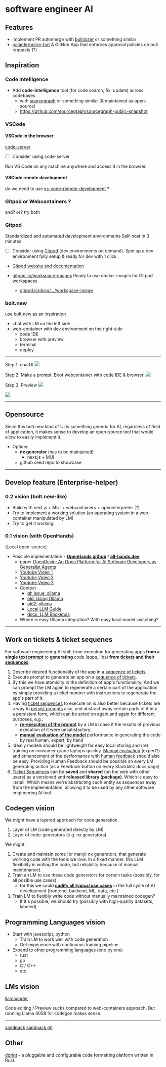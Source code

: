 # software engineer AI

## Features

- Implement PR automerge with [bulldozer](https://github.com/palantir/bulldozer) or something similar
- [palantir/policy-bot](https://github.com/palantir/policy-bot )
A GitHub App that enforces approval policies on pull requests (?)

## Inspiration

### Code intelligence

- Add **code-intelligence** tool (for code search, fix, update) across codebases
    - with [sourcegraph](https://sourcegraph.com/) or something similar (& maintained as open-source)
    - https://github.com/sourcegraph/sourcegraph-public-snapshot

### VSCode 

#### VSCode in the browser

[code-server](https://github.com/coder/code-server)

- [ ] Consider using code-server

Run VS Code on any machine anywhere and access it in the browser.

#### VSCode remote development

do we need to use [vs-code-remote-development](/software-engineering/vscode#vs-code-remote-development) ?

### Gitpod or Webcontainers ?

and? or? try both

### Gitpod

Standardized and automated development environments
Self-host in 3 minutes

- [ ] Consider using [Gitpod](/software-engineering/web-containers#gitpod) (dev environments on demand). Spin up a dev environment fully setup & ready for dev with 1 click.

- [Gitpod website and documentation](https://github.com/KlasenK/website)

- [gitpod-io/workspace-images](https://github.com/gitpod-io/workspace-images) Ready to use docker images for Gitpod workspaces
    - [gitpod.io/docs/.../workspace-image](https://www.gitpod.io/docs/configure/workspaces/workspace-image)

### bolt.new

use [bolt.new](bolt.new) as an inspiration

- chat with LM on the left side
- web-container with dev environment on the right-side
    - code IDE
    - browser with preview
    - terminal
    - deploy

---

Step 1. chatUI
![](./img/boltnew-step-1-chatUI.png)

Step 2. Make a prompt. Boot webcontainer with code IDE & browser.
![](./img/boltnew-step-2-prompt-webcontainer.png)

Step 3. Preview
![](./img/boltnew-step-3-preview.png)

![](./img/boltnew-step-3-preview-2.png)

---

## Opensource

Since this bolt.new kind of UI is something generic for AI, regardless of field of application, it makes sense to develop an open-source tool that would allow to easily implement it. 

- Options
    - **nx generator** (has to be maintained)
        - next.js + MUI
    - github seed repo to showcase

---

## Develop feature (Enterprise-helper)

### 0.2 vision (bolt.new-like)

- Build with next.js + MUI + webcontainers + openinterpreter (?)
- Try to implement a working solution (an operating system in a web-container manipulated by LM)
- Try to get it working

### 0.1 vision (with OpenHands)
(Local open-source)

- Possible implementation - [**OpenHands github**](https://github.com/All-Hands-AI/OpenHands) / [**all-hands.dev**](https://www.all-hands.dev/)
    - paper [OpenDevin: An Open Platform for AI Software Developers as Generalist Agents](https://arxiv.org/abs/2407.16741)
    - [Youtube Video 1](https://www.youtube.com/watch?v=Q3DyeIV96tY)
    - [Youtube Video 2](https://www.youtube.com/watch?v=FCqsjwfmrmM)
    - [Youtube Video 3](https://www.youtube.com/watch?v=dKD4a_sv69o)
    - Context
        - [gh issue: ollama](https://github.com/All-Hands-AI/OpenHands/issues/3960)
        - [old: Using Ollama](https://github.com/All-Hands-AI/OpenHands/discussions/509)
        - [old2: ollama](https://github.com/All-Hands-AI/OpenHands/discussions/2088)
        - [Local LLM Guide](https://github.com/All-Hands-AI/OpenHands/commit/08a2dfb01af1aec6743f5e4c23507d63980726c0)
        - [docs: LLM Backends](https://docs.all-hands.dev/modules/usage/llms)
    - Where is easy Ollama integration? With easy local model switching?

---

## Work on tickets & ticket sequenes

For software engineering AI shift from execution for generating apps **from a single [text prompt](/product/features/software-engineer-ai/user-input#text-prompt)** to **generating** code (apps, libs) **from [tickets](/product/features/ticket-system/ticket) and their [sequences](/product/features/ticket-system/ticket-sequence)**.

1. Describe desired functionality of the app in a [sequence of tickets](/product/features/ticket-system/ticket-sequence).
2. Execute prompt to generate an app on a [sequence of tickets](/product/features/ticket-system/ticket-sequence).
3. By this we have atomicity in the definition of app's functionality. And we can prompt the LM again to regenerate a certain part of the application by simply providing a ticket number with instructions to regenerate the app's part of it.
4. Having [ticket sequences](/product/features/ticket-system/ticket-sequence) to execute on is also better because tickets are a way to [persist prompts](/product/features/ticket-system/ticket#prompt-persistence) also, and abstract away certain parts of it into a persistent form, which can be acted on again and again for different purposes, e.g.:
    - **[re-execution of the prompt](/product/features/software-engineer-ai/prompt-execution#re-execution-of-the-prompt)** by a LM in case if the results of previous execution of it were unsatisfactory
    - **[manual evaluation of the model](/product/features/ticket-system/ticket#manual-evaluation)** performance in generating the code by real human, expert, by hand
5. Ideally models should be lightweight for easy local storing and (re) training on consumer grade laptops quickly. [Manual evaluation](/product/features/ticket-system/ticket#manual-evaluation) (expert?) and enhancement of the performance with [human feedback](/product/features/ticket-system/ticket#human-feedback-form) should also be easy. Providing Human Feedback should be possible on every LM generating action (as a Feedback button on every Stackblitz docs page).
6. [Ticket Sequences](/product/features/ticket-system/ticket-sequence) can be **saved** and **shared** (on the web with other users) as a versioned and **released library (package)**. Which is easy to install. Which means we're abstracting such entity as sequences away from the implementation, allowing it to be used by any other software engineering AI tool.

## Codegen vision

We might have a layered approach for code generation.

1. Layer of LM (code generated directly by LM)
2. Layer of code-generators (e.g. nx generators)

We might:

1. Create and maintain some (or many) nx generators, that generate working code with the tools we love. In a fixed manner. (No LLM flexibility in writing the code, but reliability because of manual maintenance).
2. Train an LM to use these code generators for certain tasks (possibly, for all posible use cases).
    - for this we could **[codify all typical use cases](/product/features/software-engineer-ai/use-cases-codification)** in the full cycle of AI development (frontend, backend, ML, data, etc.)
3. Train LM to flexibly write code without manually maintained codegen?
    - If it's possible, we should try (possibly with high-quality datasets, labeled)

## Programming Languages vision

- Start with javascript, python
    - Train LM to work well with code generation
    - Get experience with continuous training pipeline
- Expand to other programming languages (one by one)
    - rust
    - go
    - C / C++
    - etc.

## LMs vision

[llamacoder](https://llamacoder.together.ai/)

Code editing / Preview sucks compared to web-containers approach. But running Llama 405B for codegen makes sense.

---
[sandpack](https://sandpack.codesandbox.io/)
[sandpack gh](https://github.com/codesandbox/sandpack)


## Other

[dprint](https://github.com/axhxrx/dprint) - a pluggable and configurable code formatting platform written in Rust.